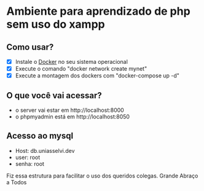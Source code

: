 # Ambiente para aprendizado de php sem uso do xampp
## Como usar?
- [x] Instale o [Docker](https://desktop.docker.com/win/main/amd64/Docker%20Desktop%20Installer.exe?utm_source=docker&utm_medium=webreferral&utm_campaign=dd-smartbutton&utm_location=module) no seu sistema operacional
- [x] Execute o comando "docker network create mynet"
- [X] Execute a montagem dos dockers com "docker-compose up -d"
## O que você vai acessar?
- o server vai estar em http://localhost:8000
- o phpmyadmin está em http://localhost:8050
## Acesso ao mysql
- Host: db.uniasselvi.dev
- user: root
- senha: root

Fiz essa estrutura para facilitar o uso dos queridos colegas. Grande Abraço a Todos
